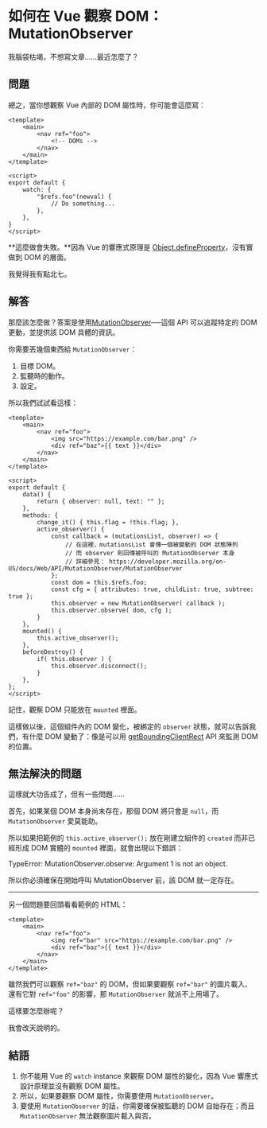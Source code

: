 # 如何在 Vue 觀察 DOM： MutationObserver

我腦袋枯竭，不想寫文章……最近怎麼了？

## 問題

總之，當你想觀察 Vue 內部的 DOM 屬性時，你可能會這麼寫：

```vue
<template>
    <main>
        <nav ref="foo">
            <!-- DOMs -->
        </nav>
    </main>
</template>

<script>
export default {
    watch: {
        "$refs.foo"(newval) {
            // Do something...
        },
    },
}
</script>
```

**這麼做會失敗。**因為 Vue 的響應式原理是 [Object.defineProperty](https://developer.mozilla.org/en-US/docs/Web/JavaScript/Reference/Global_Objects/Object/defineProperty)，沒有實做到 DOM 的層面。

我覺得我有點北七。

## 解答

那麼該怎麼做？答案是使用[MutationObserver](https://developer.mozilla.org/en-US/docs/Web/API/MutationObserver)──這個 API 可以追蹤特定的 DOM 更動，並提供該 DOM 具體的資訊。

你需要丟幾個東西給 `MutationObserver`：

1. 目標 DOM。
2. 監聽時的動作。
3. 設定。

所以我們試試看這樣：

```vue
<template>
    <main>
        <nav ref="foo">
            <img src="https://example.com/bar.png" />
            <div ref="baz">{{ text }}</div>
        </nav>
    </main>
</template>

<script>
export default {
    data() {
        return { observer: null, text: "" };
    },
    methods: {
        change_it() { this.flag = !this.flag; },
        active_observer() {
            const callback = (mutationsList, observer) => {
                // 在這裡，mutationsList 會傳一個被變動的 DOM 狀態陣列
                // 而 observer 則回傳被呼叫的 MutationObserver 本身
                // 詳細參見： https://developer.mozilla.org/en-US/docs/Web/API/MutationObserver/MutationObserver
            };
            const dom = this.$refs.foo;
            const cfg = { attributes: true, childList: true, subtree: true };
            this.observer = new MutationObserver( callback );
            this.observer.observe( dom, cfg );
        }
    },
    mounted() {
        this.active_observer();
    },
    beforeDestroy() {
        if( this.observer ) {
            this.observer.disconnect();
        }
    },
};
</script>
```

記住，觀察 DOM 只能放在 `mounted` 裡面。

這樣做以後，這個組件內的 DOM 變化，被綁定的 `observer` 狀態，就可以告訴我們，有什麼 DOM 變動了：像是可以用 [getBoundingClientRect](https://developer.mozilla.org/en-US/docs/Web/API/Element/getBoundingClientRect) API 來監測 DOM 的位置。

## 無法解決的問題

這樣就大功告成了，但有一些問題……

首先，如果某個 DOM 本身尚未存在，那個 DOM 將只會是 `null`，而 `MutationObserver` 愛莫能助。

所以如果把範例的 `this.active_observer();` 放在剛建立組件的 `created` 而非已經形成 DOM 實體的 `mounted` 裡面，就會出現以下錯誤：

TypeError: MutationObserver.observe: Argument 1 is not an object.

所以你必須確保在開始呼叫 MutationObserver 前，該 DOM 就一定存在。

---

另一個問題要回頭看看範例的 HTML：

```vue
<template>
    <main>
        <nav ref="foo">
            <img ref="bar" src="https://example.com/bar.png" />
            <div ref="baz">{{ text }}</div>
        </nav>
    </main>
</template>
```

雖然我們可以觀察 `ref="baz"` 的 DOM，但如果要觀察 `ref="bar"` 的圖片載入、還有它對 `ref="foo"` 的影響，那 `MutationObserver` 就派不上用場了。

這樣要怎麼辦呢？

我會改天說明的。

## 結語

1. 你不能用 Vue 的 `watch` instance 來觀察 DOM 屬性的變化，因為 Vue 響應式設計原理並沒有觀察 DOM 屬性。
2. 所以，如果要觀察 DOM 屬性，你需要使用 `MutationObserver`。
3. 要使用 `MutationObserver` 的話，你需要確保被監聽的 DOM 自始存在；而且 `MutationObserver` 無法觀察圖片載入與否。
